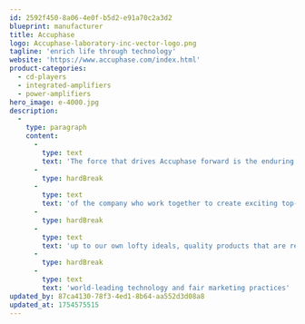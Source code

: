 ```yaml
---
id: 2592f450-8a06-4e0f-b5d2-e91a70c2a3d2
blueprint: manufacturer
title: Accuphase
logo: Accuphase-laboratory-inc-vector-logo.png
tagline: 'enrich life through technology'
website: 'https://www.accuphase.com/index.html'
product-categories:
  - cd-players
  - integrated-amplifiers
  - power-amplifiers
hero_image: e-4000.jpg
description:
  -
    type: paragraph
    content:
      -
        type: text
        text: 'The force that drives Accuphase forward is the enduring ambition of all members'
      -
        type: hardBreak
      -
        type: text
        text: 'of the company who work together to create exciting top-class products that live'
      -
        type: hardBreak
      -
        type: text
        text: 'up to our own lofty ideals, quality products that are realized through'
      -
        type: hardBreak
      -
        type: text
        text: 'world-leading technology and fair marketing practices'
updated_by: 87ca4130-78f3-4ed1-8b64-aa552d3d08a8
updated_at: 1754575515
---
```


